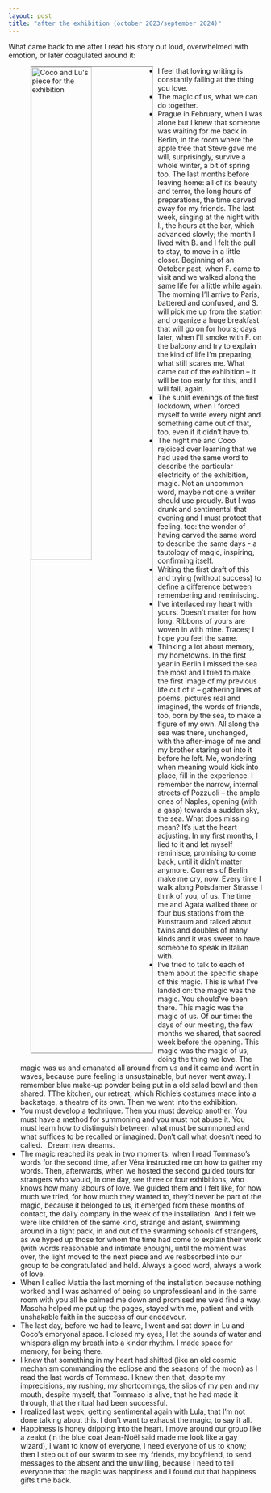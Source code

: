 ```yaml
---
layout: post
title: "after the exhibition (october 2023/september 2024)"
---
```

<style>
img {
  float: left;
  border: 1px dotted black;
  margin: 0px 10px 10px 20px;
}
body {
  text-alignment: justified
</style>

<p>What came back to me after I read his story out loud, overwhelmed with emotion, or later coagulated around it:</p>
<ul>
  <img src="https://marialaurids.net/assets/blog_posts/posts/aftertheexhibition.jpeg.jpg" alt="Coco and Lu's piece for the exhibition" width="50%" height="50%"><li>I feel that loving writing is constantly failing at the thing you love.</li>
  <li>The magic of us, what we can do together.</li>
  <li>Prague in February, when I was alone but I knew that someone was waiting for me back in Berlin, in the room where the apple tree that Steve gave me will, surprisingly, survive a whole winter, a bit of spring too. The last months before leaving home: all of its beauty and terror, the long hours of preparations, the time carved away for my friends. The last week, singing at the night with I., the hours at the bar, which advanced slowly; the month I lived with B. and I felt the pull to stay, to move in a little closer. Beginning of an October past, when F. came to visit and we walked along the same life for a little while again. The morning I’ll arrive to Paris, battered and confused, and S. will pick me up from the station and organize a huge breakfast that will go on for hours; days later, when I’ll smoke with F. on the balcony and try to explain the kind of life I’m preparing, what still scares me. What came out of the exhibition – it will be too early for this, and I will fail, again.</li>
  <li>The sunlit evenings of the first lockdown, when I forced myself to write every night and something came out of that, too, even if it didn’t have to. </li>
  <li>The night me and Coco rejoiced over learning that we had used the same word to describe the particular electricity of the exhibition, magic. Not an uncommon word, maybe not one a writer should use proudly. But I was drunk and sentimental that evening and I must protect that feeling, too: the wonder of having carved the same word to describe the same days - a tautology of magic, inspiring, confirming itself.</li>
  <li>Writing the first draft of this and trying (without success) to define a difference between remembering and reminiscing.</li>
  <li>I’ve interlaced my heart with yours. Doesn’t matter for how long. Ribbons of yours are woven in with mine. Traces; I hope you feel the same. </li>
  <li>Thinking a lot about memory, my hometowns. In the first year in Berlin I missed the sea the most and I tried to make the first image of my previous life out of it – gathering lines of poems, pictures real and imagined, the words of friends, too, born by the sea, to make a figure of my own. All along the sea was there, unchanged, with the after-image of me and my brother staring out into it before he left. Me, wondering when meaning would kick into place, fill in the experience. I remember the narrow, internal streets of Pozzuoli – the ample ones of Naples, opening (with a gasp) towards a sudden sky, the sea. What does missing mean? It’s just the heart adjusting. In my first months, I lied to it and let myself reminisce, promising to come back, until it didn’t matter anymore. Corners of Berlin make me cry, now. Every time I walk along Potsdamer Strasse I think of you, of us. The time me and Agata walked three or four bus stations from the Kunstraum and talked about twins and doubles of many kinds and it was sweet to have someone to speak in Italian with.</li>
  <li>I’ve tried to talk to each of them about the specific shape of this magic. This is what I’ve landed on: the magic was the magic. You should’ve been there. This magic was the magic of us. Of our time: the days of our meeting, the few months we shared, that sacred week before the opening. This magic was the magic of us, doing the thing we love. The magic was us and emanated all around from us and it came and went in waves, because pure feeling is unsustainable, but never went away. I remember blue make-up powder being put in a old salad bowl and then shared. TThe kitchen, our retreat, which Richie’s costumes made into a backstage, a theatre of its own. Then we went into the exhibition. </li>
  <li>You must develop a technique. Then you must develop another. You must have a method for summoning and you must not abuse it. You must learn how to distinguish between what must be summoned and what suffices to be recalled or imagined. Don’t call what doesn’t need to called. _Dream new dreams._ </li>
  <li>The magic reached its peak in two moments: when I read Tommaso’s words for the second time, after Véra instructed me on how to gather my words. Then, afterwards, when we hosted the second guided tours for strangers who would, in one day, see three or four exhibitions, who knows how many labours of love. We guided them and I felt like, for how much we tried, for how much they wanted to, they’d never be part of the magic, because it belonged to us, it emerged from these months of contact, the daily company in the week of the installation. And I felt we were like children of the same kind, strange and aslant, swimming around in a tight pack, in and out of the swarming schools of strangers, as we hyped up those for whom the time had come to explain their work (with words reasonable and intimate enough), until the moment was over, the light moved to the next piece and we reabsorbed into our group to be congratulated and held. Always a good word, always a work of love.</li>
  <li>When I called Mattia the last morning of the installation because nothing worked and I was ashamed of being so unprofessioanl and in the same room with you all he calmed me down and promised me we’d find a way. Mascha helped me put up the pages, stayed with me, patient and with unshakable faith in the success of our endeavour. </li>
  <li>The last day, before we had to leave, I went and sat down in Lu and Coco’s embryonal space. I closed my eyes, I let the sounds of water and whispers align my breath into a kinder rhythm. I made space for memory, for being there. </li>
  <li>I knew that something in my heart had shifted (like an old cosmic mechanism commanding the eclipse and the seasons of the moon) as I read the last words of Tommaso. I knew then that, despite my imprecisions, my rushing, my shortcomings, the slips of my pen and my mouth, despite myself, that Tommaso is alive, that he had made it through, that the ritual had been successful.</li>
  <li>I realized last week, getting sentimental again with Lula, that I’m not done talking about this. I don’t want to exhaust the magic, to say it all. </li>
  <li>Happiness is honey dripping into the heart. I move around our group like a zealot (in the blue coat Jean-Noël said made me look like a gay wizard), I want to know of everyone, I need everyone of us to know; then I step out of our swarm to see my friends, my boyfriend, to send messages to the absent and the unwilling, because I need to tell everyone that the magic was happiness and I found out that happiness gifts time back.</li>
</ul>
